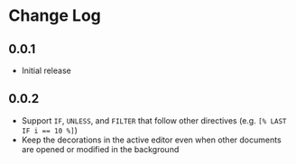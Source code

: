 # Change Log

## 0.0.1

- Initial release

## 0.0.2

- Support `IF`, `UNLESS`, and `FILTER` that follow other directives (e.g. `[% LAST IF i == 10 %]`)
- Keep the decorations in the active editor even when other documents are opened or modified in the background
